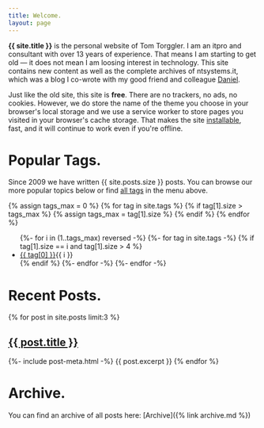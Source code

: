 ```yaml
---
title: Welcome.
layout: page
---
```


**{{ site.title }}** is the personal website of Tom Torggler. I am an itpro and consultant with over 13 years of experience. That means I am starting to get old &mdash; it does not mean I am loosing interest in technology. This site contains new content as well as the complete archives of ntsystems.it, which was a blog I co-wrote with my good friend and colleague [Daniel](https://twitter.com/nitz_d). 

Just like the old site, this site is **free**. There are no trackers, no ads, no cookies. However, we do store the name of the theme you choose in your browser's local storage and we use a service worker to store pages you visited in your browser's cache storage. That makes the site [installable](https://web.dev/discover-installable/), fast, and it will continue to work even if you're offline.

# Popular Tags.

Since 2009 we have written {{ site.posts.size }} posts. You can browse our more popular topics below or find [all tags](/Tags) in the menu above.

{% assign tags_max = 0 %}
{% for tag in site.tags %}
    {% if tag[1].size > tags_max %}
    {% assign tags_max = tag[1].size %}
    {% endif %}
{% endfor %}

<ul class="tagscontainer">
{%- for i in (1..tags_max) reversed -%}
{%- for tag in site.tags -%}
{% if tag[1].size == i and tag[1].size > 4 %}
<li class="tag"><a href="{{ site.baseurl }}/Tags/{{ tag[0]}}">{{ tag[0] }}</a><span class="tag-count">{{ i }}</span></li>
{% endif %}
{%- endfor -%}
{%- endfor -%}
</ul>


# Recent Posts.

<div>
{% for post in site.posts limit:3 %}
<h2 class="postlist"><a href="{{ post.url | relative_url }}">{{ post.title }}</a></h2>
{%- include post-meta.html -%}
{{ post.excerpt }}
{% endfor %}
</div>


# Archive.

You can find an archive of all posts here: [Archive]({% link archive.md %})
